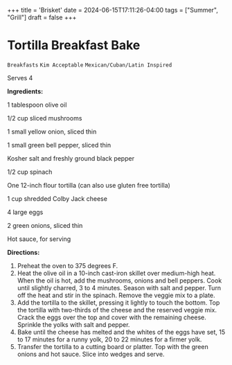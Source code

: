 +++
title = 'Brisket'
date = 2024-06-15T17:11:26-04:00
tags = ["Summer", "Grill"]
draft = false
+++
# Tortilla Breakfast Bake

`Breakfasts` `Kim Acceptable` `Mexican/Cuban/Latin Inspired`

Serves 4

**Ingredients:**

1 tablespoon olive oil

1/2 cup sliced mushrooms 

1 small yellow onion, sliced thin 

1 small green bell pepper, sliced thin 

Kosher salt and freshly ground black pepper 

1/2 cup spinach 

One 12-inch flour tortilla (can also use gluten free tortilla)

1 cup shredded Colby Jack cheese 

4 large eggs 

2 green onions, sliced thin 

Hot sauce, for serving

**Directions:**

1. Preheat the oven to 375 degrees F.
2. Heat the olive oil in a 10-inch cast-iron skillet over medium-high heat. When the oil is hot, add the mushrooms, onions and bell peppers. Cook until slightly charred, 3 to 4 minutes. Season with salt and pepper. Turn off the heat and stir in the spinach. Remove the veggie mix to a plate.
3. Add the tortilla to the skillet, pressing it lightly to touch the bottom. Top the tortilla with two-thirds of the cheese and the reserved veggie mix. Crack the eggs over the top and cover with the remaining cheese. Sprinkle the yolks with salt and pepper.
4. Bake until the cheese has melted and the whites of the eggs have set, 15 to 17 minutes for a runny yolk, 20 to 22 minutes for a firmer yolk.
5. Transfer the tortilla to a cutting board or platter. Top with the green onions and hot sauce. Slice into wedges and serve.
